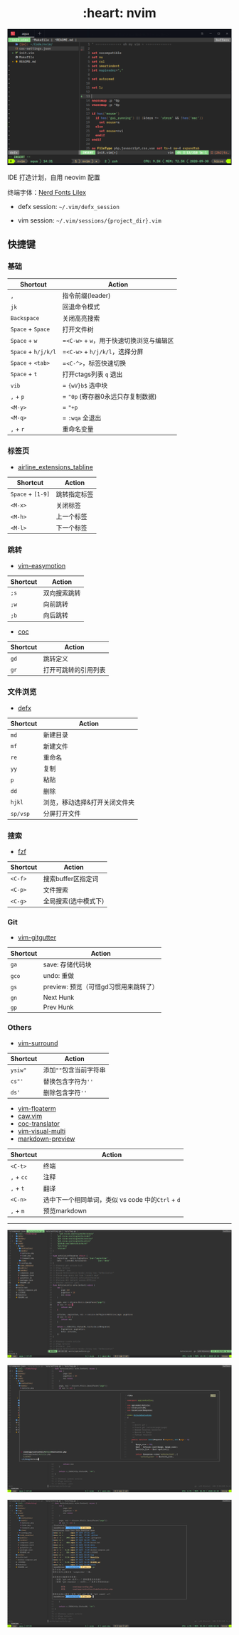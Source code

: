 <h1 align="center"> :heart: nvim </h1>

![](https://raw.githubusercontent.com/moonprism/cdn/master/image/nvim-h.jpg)

IDE 打造计划，自用 neovim 配置

终端字体：[Nerd Fonts Lilex](https://github.com/ryanoasis/nerd-fonts/tree/master/patched-fonts/Lilex)

* defx session: `~/.vim/defx_session`

* vim session: `~/.vim/sessions/{project_dir}.vim`

## 快捷键

### 基础

Shortcut	|	Action
----------------|-------------------
`,`		|	指令前缀(leader)
`jk`		|	回退命令模式
`Backspace`	|	关闭高亮搜索
`Space` + `Space`	|	打开文件树
`Space` + `w`	|	=`<C-w>` + `w`，用于快速切换浏览与编辑区
`Space` + `h/j/k/l`	|	=`<C-w>` + `h/j/k/l`，选择分屏
`Space` + `<tab>`|	=`<C-^>`，标签快速切换
`Space` + `t`	|	打开ctags列表 `q` 退出
`vib`     | = `{wV}b$` 选中块
`,` + `p`	|	= `"0p` (寄存器0永远只存复制数据)
`<M-y>`		|	= `"+p`
`<M-q>`		|	= `:wqa` 全退出
`,` + `r`	|	重命名变量

### 标签页

* [airline_extensions_tabline](https://github.com/vim-airline/vim-airline)

Shortcut		|	Action
------------------------|-------------------
`Space` + `[1-9]`	|	跳转指定标签
`<M-x>`		|	关闭标签
`<M-h>`		|	上一个标签
`<M-l>`		|	下一个标签

### 跳转

* [vim-easymotion](https://github.com/easymotion/vim-easymotion)

Shortcut	|	Action
--------|-----------
`;s`	| 双向搜索跳转
`;w`	| 向前跳转
`;b`	| 向后跳转

* [coc](https://github.com/neoclide/coc.nvim)

Shortcut	|	Action
--------|-----------
`gd`	| 跳转定义
`gr`	| 打开可跳转的引用列表

### 文件浏览

* [defx](https://github.com/Shougo/defx.nvim)

Shortcut		|	Action
------------|-----------
`md`		|	新建目录
`mf`		|	新建文件
`re`		|	重命名
`yy`		|	复制
`p`			|	粘贴
`dd`		|	删除
`hjkl`	|	浏览，移动选择&打开关闭文件夹
`sp/vsp` | 分屏打开文件

### 搜索

* [fzf](https://github.com/junegunn/fzf.vim)

Shortcut	|	Action
--------|-----------
`<C-f>`	|	搜索buffer区指定词
`<C-p>`	|	文件搜索
`<C-g>`	|	全局搜索(选中模式下)

### Git

* [vim-gitgutter](https://github.com/airblade/vim-gitgutter)

Shortcut	|	Action
--------|-----------
`ga`	|	save: 存储代码块
`gco`	|	undo: 重做
`gs`	|	preview: 预览（可惜gd习惯用来跳转了）
`gn`	|	Next Hunk
`gp`	|	Prev Hunk

### Others

* [vim-surround](https://github.com/tpope/vim-surround)

Shortcut	|	Action
----------------|-----------
`ysiw"`		|	添加`""`包含当前字符串
`cs"'`		|	替换包含字符为`''`
`ds'`		|	删除包含字符`''`

* [vim-floaterm](https://github.com/voldikss/vim-floaterm/)
* [caw.vim](https://github.com/tyru/caw.vim)
* [coc-translator](https://github.com/voldikss/coc-translator)
* [vim-visual-multi](https://github.com/mg979/vim-visual-multi)
* [markdown-preview](https://github.com/iamcco/markdown-preview.nvim)

Shortcut		|	Action
----------------|-----------
`<C-t>`	|	终端
`,` + `cc`	|	注释
`,` + `t`	|	翻译
`<C-n>`	|	选中下一个相同单词，类似 vs code 中的`Ctrl` + `d`
`,` + `m`	|	预览markdown

---

![](https://raw.githubusercontent.com/moonprism/cdn/master/image/nvim-a.png)

![](https://raw.githubusercontent.com/moonprism/cdn/master/image/nvim-b.png)

![](https://raw.githubusercontent.com/moonprism/cdn/master/image/nvim-c.png)
